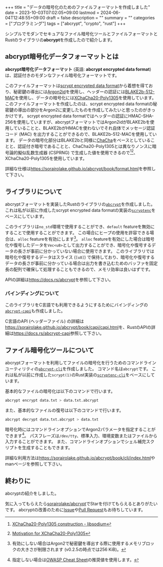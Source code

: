 +++
title = "データの暗号化のためのファイルフォーマットを作成しました"
date = 2023-10-03T07:02:05+09:00
lastmod = 2024-06-04T12:48:55+09:00
draft = false
description = ""
summary = ""
categories = ["プログラミング"]
tags = ["abcrypt", "crypto", "rust"]
+++

シンプルでモダンでセキュアなファイル暗号化ツールとファイルフォーマットとRustのライブラリの**abcrypt**を作成したので紹介します。

## abcrypt暗号化データフォーマットとは

**abcrypt暗号化データフォーマット** (英語: **abcrypt encrypted data format**) は、認証付きのモダンなファイル暗号化フォーマットです。

このファイルフォーマットは[scrypt encrypted data format](https://www.tarsnap.com/scrypt.html)から着想を得ており、秘密鍵の導出には[Argon2id](https://datatracker.ietf.org/doc/html/rfc9106)を使用し、ヘッダーの認証には[BLAKE2b-512-MAC](https://datatracker.ietf.org/doc/html/rfc7693)を使用し、データの暗号化には[XChaCha20-Poly1305](https://datatracker.ietf.org/doc/html/draft-arciszewski-xchacha-03)を使用しています。
このファイルフォーマットを作成したのは、scrypt encrypted data formatの秘密鍵の導出の部分をArgon2に変更したものを作成してみたいと思ったのがきっかけです。
scrypt encrypted data formatではヘッダーの認証にHMAC-SHA-256を使用していますが、abcryptフォーマットではArgon2idがBLAKE2bを使用していることと、BLAKE2bがHMACを使わないでそれ自体でメッセージ認証コード (MAC) を出力することができるので、BLAKE2b-512-MACを使用しています。
データの暗号化部分はBLAKE2bと同様に[ChaCha](https://ja.wikipedia.org/wiki/Salsa20#ChaCha)をベースとしていることと、認証付き暗号であることと、ChaCha20-Poly1305とは異なりノンスに暗号論的擬似乱数生成器 (CSPRNG) で生成した値を使用できるので[^1][^2]、XChaCha20-Poly1305を使用しています。

詳細な仕様は<https://sorairolake.github.io/abcrypt/book/format.html>を参照して下さい。

## ライブラリについて

abcryptフォーマットを実装したRustのライブラリの[`abcrypt`](https://crates.io/crates/abcrypt)を作成しました。
これは私が以前に作成したscrypt encrypted data formatの実装の[`scryptenc`](https://crates.io/crates/scryptenc)をベースにしています。

このライブラリは`no_std`環境で使用することができ、`default` featureを無効にすることで使用することができます。
この場合にヒープの使用を許容できる場合は、`alloc` featureを有効にします[^3]。
`alloc` featureを有効にした場合は暗号化や復号したデータを`Vec<u8>`として出力することができ、暗号化や復号するデータの長さが事前に分かっていない場合に使用できます。
このライブラリでは暗号化や復号するデータはスライス (`[u8]`) で保持しており、暗号化や復号するデータの長さが事前に分かっている場合は出力を書き込むためのバッファを固定長の配列で確保して処理することもできるので、メモリ効率は良いはずです。

APIの詳細は<https://docs.rs/abcrypt>を参照して下さい。

### バインディングについて

このライブラリをC言語でも利用できるようにするためにバインディングの[`abcrypt-capi`](https://crates.io/crates/abcrypt-capi)も作成しました。

C言語のAPI (ヘッダーファイル) の詳細は<https://sorairolake.github.io/abcrypt/book/capi/capi.html>を、RustのAPIの詳細は<https://docs.rs/abcrypt-capi>参照して下さい。

## ファイル暗号化ツールについて

abcryptフォーマットを利用してファイルの暗号化を行うためのコマンドラインユーティリティの[`abcrypt-cli`](https://crates.io/crates/abcrypt-cli)を作成しました。
コマンド名は`abcrypt`です。
これは私が以前に作成した`scrypt(1)`のRust実装の[`scryptenc-cli`](https://crates.io/crates/scryptenc-cli)をベースにしています。

基本的なファイルの暗号化は以下のコマンドで行います。

```sh
abcrypt encrypt data.txt > data.txt.abcrypt
```

また、基本的なファイルの復号は以下のコマンドで行います。

```sh
abcrypt decrypt data.txt.abcrypt > data.txt
```

暗号化時にはコマンドラインオプションでArgon2パラメータを指定することができます[^4]。
パスフレーズは`/dev/tty`、標準入力、環境変数またはファイルから入力することができます。
また、コマンドラインオプションでシェル補完スクリプトを生成することもできます。

詳細な利用方法は<https://sorairolake.github.io/abcrypt/book/cli/index.html>やmanページを参照して下さい。

## 終わりに

abcryptの紹介をしました。

気に入ってもらえたら[sorairolake/abcrypt](https://github.com/sorairolake/abcrypt)でStarを付けてもらえるとありがたいです。
abcryptの改善のために[Issue](https://github.com/sorairolake/abcrypt/issues)や[Pull Request](https://github.com/sorairolake/abcrypt/pulls)もお待ちしています。

[^1]: [XChaCha20-Poly1305 construction - libsodium](https://doc.libsodium.org/secret-key_cryptography/aead/chacha20-poly1305/xchacha20-poly1305_construction)

[^2]: [Motivation for XChaCha20-Poly1305](https://datatracker.ietf.org/doc/html/draft-arciszewski-xchacha-03#section-2.1)

[^3]: 有効にしない場合はArgon2で秘密鍵を導出する際に使用するメモリブロックの大きさが制限されます (v0.2.5の時点では256 KiB)。

[^4]: 指定しない場合は[OWASP Cheat Sheet](https://cheatsheetseries.owasp.org/cheatsheets/Password_Storage_Cheat_Sheet.html#argon2id)の推奨値を使用します。

